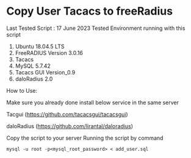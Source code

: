 # Copy User Tacacs to freeRadius

Last Tested Script : 17 June 2023
Tested Environment running with this script
  1. Ubuntu 18.04.5 LTS
  2. FreeRADIUS Version 3.0.16
  3. Tacacs
  5. MySQL 5.7.42
  6. Tacacs GUI Version_0.9
  7. daloRadius 2.0

How to Use:

Make sure you already done install  below service in the same server 
  
  Tacgui (https://github.com/tacacsgui/tacacsgui)
  
  daloRadius  (https://github.com/lirantal/daloradius)




Copy the script to your server
Running the script by command

```mysql -u root -p<mysql_root_password> < add_user.sql ```
